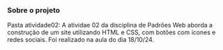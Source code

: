 ### Sobre o projeto

Pasta atividade02: A atividae 02 da disciplina de Padrões Web aborda a construção de um site utilizando HTML e CSS, com botões com ícones e redes sociais. Foi realizado na aula do dia 18/10/24.